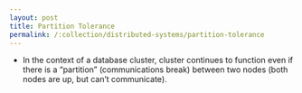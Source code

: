 ```yaml
---
layout: post
title: Partition Tolerance
permalink: /:collection/distributed-systems/partition-tolerance
---
```


- In the context of a database cluster, cluster continues to function even if there is a “partition” (communications break) between two nodes (both nodes are up, but can’t communicate).

